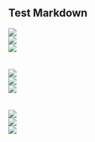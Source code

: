 ## Test Markdown 


[![](https://arkownames-floriangrollich486-s2xq3krs.leapcell.dev/field/0)](https://arkownames-floriangrollich486-s2xq3krs.leapcell.dev/action/0)  
[![](https://arkownames-floriangrollich486-s2xq3krs.leapcell.dev/field/1)](https://arkownames-floriangrollich486-s2xq3krs.leapcell.dev/action/1)  
[![](https://arkownames-floriangrollich486-s2xq3krs.leapcell.dev/field/2)](https://arkownames-floriangrollich486-s2xq3krs.leapcell.dev/action/2)  
<br>  
[![](https://arkownames-floriangrollich486-s2xq3krs.leapcell.dev/field/3)](https://arkownames-floriangrollich486-s2xq3krs.leapcell.dev/action/3)  
[![](https://arkownames-floriangrollich486-s2xq3krs.leapcell.dev/field/4)](https://arkownames-floriangrollich486-s2xq3krs.leapcell.dev/action/4)  
[![](https://arkownames-floriangrollich486-s2xq3krs.leapcell.dev/field/5)](https://arkownames-floriangrollich486-s2xq3krs.leapcell.dev/action/5)  
<br>  
[![](https://arkownames-floriangrollich486-s2xq3krs.leapcell.dev/field/6)](https://arkownames-floriangrollich486-s2xq3krs.leapcell.dev/action/6)  
[![](https://arkownames-floriangrollich486-s2xq3krs.leapcell.dev/field/7)](https://arkownames-floriangrollich486-s2xq3krs.leapcell.dev/action/7)  
[![](https://arkownames-floriangrollich486-s2xq3krs.leapcell.dev/field/8)](https://arkownames-floriangrollich486-s2xq3krs.leapcell.dev/action/8)  
<br>
